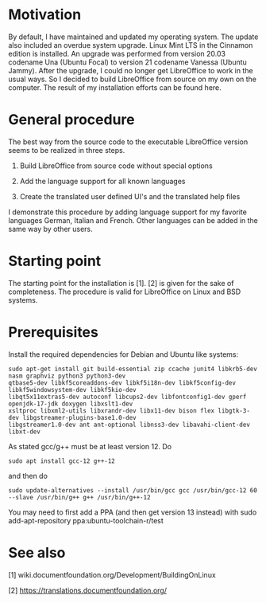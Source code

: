 # Motivation

By default, I have maintained and updated my operating system. The update also included an overdue system upgrade. Linux Mint LTS in the Cinnamon edition is installed. An upgrade was performed from version 20.03 codename Una (Ubuntu Focal) to version 21 codename Vanessa (Ubuntu Jammy). After the upgrade, I could no longer get LibreOffice to work in the usual ways. So I decided to build LibreOffice from source on my own on the computer. The result of my installation efforts can be found here.

# General procedure

The best way from the source code to the executable LibreOffice version seems to be realized in three steps.

1. Build LibreOffice from source code without special options

2. Add the language support for all known languages

3. Create the translated user defined UI's and the translated help files

I demonstrate this procedure by adding language support for my favorite languages German, Italian and French. Other languages can be added in the same way by other users.

# Starting point

The starting point for the installation is [1]. [2] is given for the sake of completeness. The procedure is valid for LibreOffice on Linux and BSD systems.

# Prerequisites

Install the required dependencies for Debian and Ubuntu like systems:

    sudo apt-get install git build-essential zip ccache junit4 libkrb5-dev nasm graphviz python3 python3-dev 
    qtbase5-dev libkf5coreaddons-dev libkf5i18n-dev libkf5config-dev libkf5windowsystem-dev libkf5kio-dev
    libqt5x11extras5-dev autoconf libcups2-dev libfontconfig1-dev gperf openjdk-17-jdk doxygen libxslt1-dev
    xsltproc libxml2-utils libxrandr-dev libx11-dev bison flex libgtk-3-dev libgstreamer-plugins-base1.0-dev
    libgstreamer1.0-dev ant ant-optional libnss3-dev libavahi-client-dev libxt-dev

As stated gcc/g++ must be at least version 12. Do

    sudo apt install gcc-12 g++-12 
    
and then do 

    sudo update-alternatives --install /usr/bin/gcc gcc /usr/bin/gcc-12 60 --slave /usr/bin/g++ g++ /usr/bin/g++-12

You may need to first add a PPA (and then get version 13 instead) with sudo add-apt-repository ppa:ubuntu-toolchain-r/test

# See also

[1] wiki.documentfoundation.org/Development/BuildingOnLinux

[2] https://translations.documentfoundation.org/


